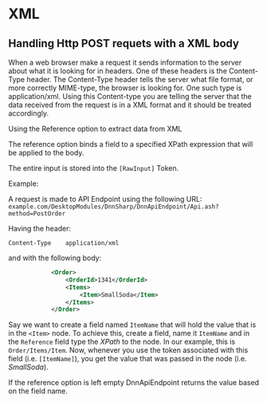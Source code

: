 # XML

## Handling Http POST requets with a XML body

When a web browser make a request it sends information to the server about what it is looking for in headers. One of these headers is the Content-Type header. The Content-Type header tells the server what file format, or more correctly MIME-type, the browser is looking for. One such type is application/xml. Using this Content-type you are telling the server that the data received from the request is in a XML format and it should be treated accordingly.

Using the Reference option to extract data from XML

The reference option binds a field to a specified XPath expression that will be applied to the body.

The entire input is stored into the ``[RawInput]`` Token.

Example:

A request is made to API Endpoint using the following URL: 
``example.com/DesktopModules/DnnSharp/DnnApiEndpoint/Api.ash?method=PostOrder``

Having the header:

``Content-Type    application/xml``

and with the following body:

```xml
            <Order>
                <OrderId>1341</OrderId>
                <Items>
                    <Item>SmallSoda</Item>
                </Items>
            </Order>
```

Say we want to create a field named ``ItemName`` that will hold the value that is in the ``<Item>`` node. To achieve this, create a field, name it ``ItemName`` and in the ``Reference`` field type the *XPath* to the node. In our example, this is ``Order/Items/Item``. Now, whenever you use the token associated with this field (i.e.   ``[ItemName]``), you get the value that was passed in the node (i.e. *SmallSoda*).

If the reference option is left empty DnnApiEndpoint returns the value based on the field name.